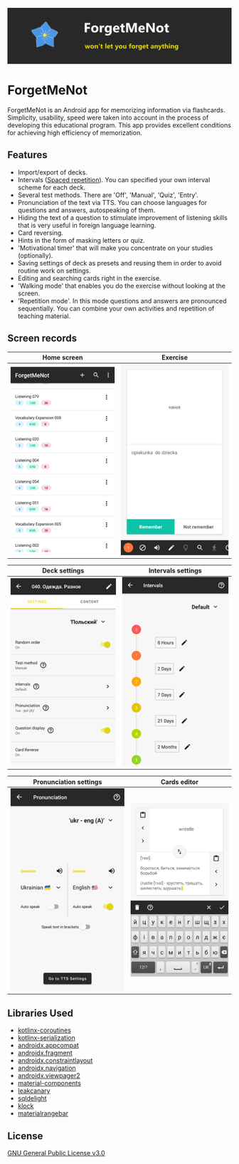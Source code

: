 ![Header](/.github/readme/fmn_header.png)

ForgetMeNot
===========

ForgetMeNot is an Android app for memorizing information via flashcards. Simplicity, usability, speed were taken into account in the process of developing this educational program. This app provides excellent conditions for achieving high efficiency of memorization.

Features
--------

* Import/export of decks.
* Intervals ([Spaced repetition](https://en.wikipedia.org/wiki/Spaced_repetition)). You can specified your own interval scheme for each deck.
* Several test methods. There are 'Off', 'Manual', 'Quiz', 'Entry'.
* Pronunciation of the text via TTS. You can choose languages for questions and answers, autospeaking of them.
* Hiding the text of a question to stimulate improvement of listening skills that is very useful in foreign language learning.
* Card reversing.
* Hints in the form of masking letters or quiz.
* 'Motivational timer' that will make you concentrate on your studies (optionally).
* Saving settings of deck as presets and reusing them in order to avoid routine work on settings.
* Editing and searching cards right in the exercise.
* 'Walking mode' that enables you do the exercise without looking at the screen.
* 'Repetition mode'. In this mode questions and answers are pronounced sequentially. You can combine your own activities and repetition of teaching material.

Screen records
--------------

| Home screen                                                | Exercise                                             |
|:----------------------------------------------------------:|:----------------------------------------------------:|
| ![Home screen](/.github/readme/screenshot_home_screen.png) | ![Exercise](/.github/readme/screenshot_exercise.png) |

| Deck settings                                                  | Intervals settings                                                       |
|:--------------------------------------------------------------:|:------------------------------------------------------------------------:|
| ![Deck settings](/.github/readme/screenshot_deck_settings.png) | ![Intervals settings](/.github/readme/screenshot_intervals_settings.png) |

| Pronunciation settings                                                           | Cards editor                                                 |
|:--------------------------------------------------------------------------------:|:------------------------------------------------------------:|
| ![Pronunciation settings](/.github/readme/screenshot_pronunciation_settings.png) | ![Cards editor](/.github/readme/screenshot_cards_editor.png) |

Libraries Used
--------------

* [kotlinx-coroutines](https://github.com/Kotlin/kotlinx.coroutines)
* [kotlinx-serialization](https://github.com/Kotlin/kotlinx.serialization)
* [androidx.appcompat](https://developer.android.com/jetpack/androidx/releases/appcompat)
* [androidx.fragment](https://developer.android.com/jetpack/androidx/releases/fragment)
* [androidx.constraintlayout](https://developer.android.com/jetpack/androidx/releases/constraintlayout)
* [androidx.navigation](https://developer.android.com/jetpack/androidx/releases/navigation)
* [androidx.viewpager2](https://developer.android.com/jetpack/androidx/releases/viewpager2)
* [material-components](https://github.com/material-components/material-components-android)
* [leakcanary](https://github.com/square/leakcanary)
* [sqldelight](https://github.com/cashapp/sqldelight)
* [klock](https://github.com/korlibs/klock)
* [materialrangebar](https://github.com/oli107/material-range-bar)

License
-------

[GNU General Public License v3.0](LICENSE)

